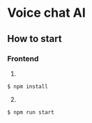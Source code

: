 # Voice chat AI

## How to start

### Frontend

1.

```
$ npm install
```

2.

```
$ npm run start
```
